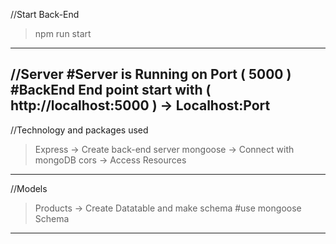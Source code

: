 //Start Back-End
>npm run start 
---------------


//Server
#Server is Running on Port ( 5000 )
#BackEnd End point start with ( http://localhost:5000 )  -> Localhost:Port
---------------------------------------------------------------------------


//Technology and packages used
>Express         -> Create back-end server
>mongoose        -> Connect with mongoDB
>cors            -> Access Resources
-------------------------------------------


//Models
>Products         -> Create Datatable and make schema
#use mongoose Schema
------------------------------------------------------


